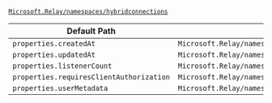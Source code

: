 [`Microsoft.Relay/namespaces/hybridconnections`](https://docs.microsoft.com/en-us/azure/templates/microsoft.relay/namespaces/hybridconnections)

| Default Path | Alias |
|---|---|
| `properties.createdAt` | `Microsoft.Relay/namespaces/HybridConnections/createdAt` |
| `properties.updatedAt` | `Microsoft.Relay/namespaces/HybridConnections/updatedAt` |
| `properties.listenerCount` | `Microsoft.Relay/namespaces/HybridConnections/listenerCount` |
| `properties.requiresClientAuthorization` | `Microsoft.Relay/namespaces/HybridConnections/requiresClientAuthorization` |
| `properties.userMetadata` | `Microsoft.Relay/namespaces/HybridConnections/userMetadata` |

